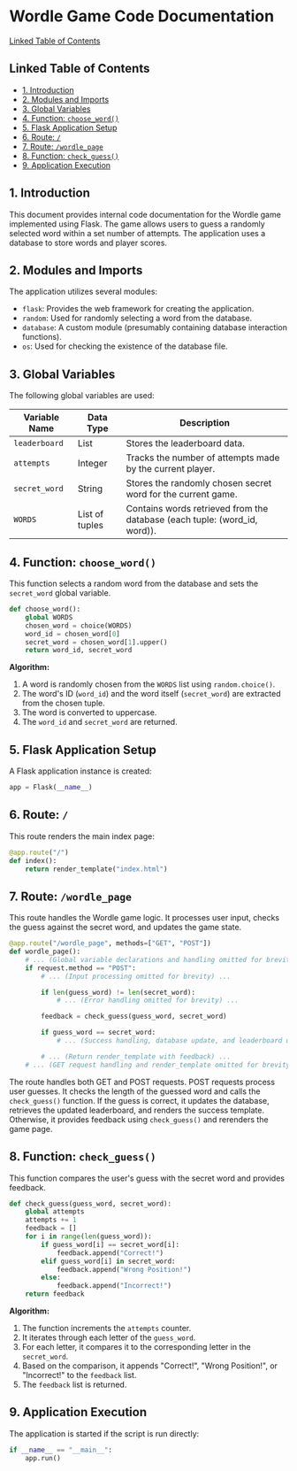 # Wordle Game Code Documentation

[Linked Table of Contents](#linked-table-of-contents)

## Linked Table of Contents

* [1. Introduction](#1-introduction)
* [2. Modules and Imports](#2-modules-and-imports)
* [3. Global Variables](#3-global-variables)
* [4. Function: `choose_word()`](#4-function-choose_word)
* [5. Flask Application Setup](#5-flask-application-setup)
* [6. Route: `/`](#6-route-)
* [7. Route: `/wordle_page`](#7-route-wordle_page)
* [8. Function: `check_guess()`](#8-function-check_guess)
* [9. Application Execution](#9-application-execution)


## 1. Introduction

This document provides internal code documentation for the Wordle game implemented using Flask.  The game allows users to guess a randomly selected word within a set number of attempts.  The application uses a database to store words and player scores.

## 2. Modules and Imports

The application utilizes several modules:

* `flask`: Provides the web framework for creating the application.
* `random`: Used for randomly selecting a word from the database.
* `database`: A custom module (presumably containing database interaction functions).
* `os`: Used for checking the existence of the database file.


## 3. Global Variables

The following global variables are used:

| Variable Name  | Data Type      | Description                                                              |
|-----------------|-----------------|--------------------------------------------------------------------------|
| `leaderboard`   | List            | Stores the leaderboard data.                                              |
| `attempts`      | Integer         | Tracks the number of attempts made by the current player.                |
| `secret_word`   | String          | Stores the randomly chosen secret word for the current game.            |
| `WORDS`         | List of tuples | Contains words retrieved from the database (each tuple: (word_id, word)).|


## 4. Function: `choose_word()`

This function selects a random word from the database and sets the `secret_word` global variable.

```python
def choose_word():
    global WORDS
    chosen_word = choice(WORDS) 
    word_id = chosen_word[0]
    secret_word = chosen_word[1].upper()
    return word_id, secret_word
```

**Algorithm:**
1. A word is randomly chosen from the `WORDS` list using `random.choice()`.
2. The word's ID (`word_id`) and the word itself (`secret_word`) are extracted from the chosen tuple.
3. The word is converted to uppercase.
4. The `word_id` and `secret_word` are returned.

## 5. Flask Application Setup

A Flask application instance is created:

```python
app = Flask(__name__)
```

## 6. Route: `/`

This route renders the main index page:

```python
@app.route("/")
def index():
    return render_template("index.html")
```

## 7. Route: `/wordle_page`

This route handles the Wordle game logic.  It processes user input, checks the guess against the secret word, and updates the game state.

```python
@app.route("/wordle_page", methods=["GET", "POST"])
def wordle_page():
    # ... (Global variable declarations and handling omitted for brevity) ...
    if request.method == "POST":
        # ... (Input processing omitted for brevity) ...

        if len(guess_word) != len(secret_word):
            # ... (Error handling omitted for brevity) ...

        feedback = check_guess(guess_word, secret_word)

        if guess_word == secret_word:
            # ... (Success handling, database update, and leaderboard update omitted for brevity) ...

        # ... (Return render_template with feedback) ...
    # ... (GET request handling and render_template omitted for brevity) ...

```

The route handles both GET and POST requests.  POST requests process user guesses.  It checks the length of the guessed word and calls the `check_guess()` function.  If the guess is correct, it updates the database, retrieves the updated leaderboard, and renders the success template. Otherwise, it provides feedback using `check_guess()` and rerenders the game page.


## 8. Function: `check_guess()`

This function compares the user's guess with the secret word and provides feedback.

```python
def check_guess(guess_word, secret_word):
    global attempts
    attempts += 1
    feedback = []
    for i in range(len(guess_word)):
        if guess_word[i] == secret_word[i]:
            feedback.append("Correct!")
        elif guess_word[i] in secret_word:
            feedback.append("Wrong Position!")
        else:
            feedback.append("Incorrect!")
    return feedback
```

**Algorithm:**
1. The function increments the `attempts` counter.
2. It iterates through each letter of the `guess_word`.
3. For each letter, it compares it to the corresponding letter in the `secret_word`.
4. Based on the comparison, it appends "Correct!", "Wrong Position!", or "Incorrect!" to the `feedback` list.
5. The `feedback` list is returned.

## 9. Application Execution

The application is started if the script is run directly:

```python
if __name__ == "__main__":
    app.run()
```